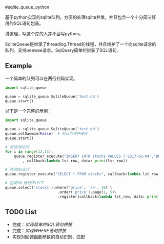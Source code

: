 #sqlite_queue_python

基于python实现的sqlite队列，方便的处理sqlite并发。并且包含一个十分简洁好用的SQL语句包装。

讲道理，写这个库的人并不会写python。

SqliteQueue是继承了threading.Thread的线程，并且维护了一个向sqlite请求的队列。支持peewee请求。SqlQuery简单的封装了SQL语句。

## Example

一个简单的队列可以在两行代码实现。

```python
import sqlite_queue

queue = sqlite_queue.SqliteQueue('test.db')
queue.start()
```

以下是一个完整的示例：

```python
import sqlite_queue

queue = sqlite_queue.SqliteQueue('test.db')
queue.setDaemon(False)  # 默认为守护线程
queue.start()

# 测试INSERT
for i in range(12,15):
    queue.register_execute("INSERT INTO stocks VALUES ('2017-02-04','BUY','RHAT',?,35.14)", (i,)
		, callback=lambda lst_row, data: print(lst_row))

# 测试SELECT
queue.register_execute("SELECT * FROM stocks", callback=lambda lst_row, data: print(data))

# 包装SQL语句SELECT
queue.select('stocks').where('price', '>=', 30) \
                        .order('price').page(1, 5)\
                        .register(callback=lambda lst_row, data: print(data))
```

## TODO List

- 完成：_实现简单的SQL语句拼接_
- 完成：_实现WHERE语句拼接_
- 实现对回调函数参数的自动识别、匹配
